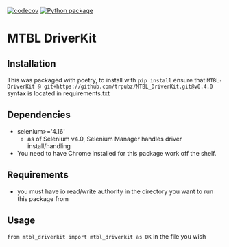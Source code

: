 [![codecov](https://codecov.io/gh/trpubz/MTBL_DriverKit/graph/badge.svg?token=LJBMG3P28W)](https://codecov.io/gh/trpubz/MTBL_DriverKit)
[![Python package](https://github.com/trpubz/MTBL_DriverKit/actions/workflows/python-package.yml/badge.svg?branch=feat%2Fupgrade-py3-12-1)](https://github.com/trpubz/MTBL_DriverKit/actions/workflows/python-package.yml)
# MTBL DriverKit

## Installation
This was packaged with poetry, to install with `pip install` ensure that `MTBL-DriverKit @ git+https://github.com/trpubz/MTBL_DriverKit.git@v0.4.0` syntax is located in requirements.txt

## Dependencies
* selenium>='4.16'
  * as of Selenium v4.0, Selenium Manager handles driver install/handling
* You need to have Chrome installed for this package work off the shelf.

## Requirements
* you must have io read/write authority in the directory you want to run this package from

## Usage
`from mtbl_driverkit import mtbl_driverkit as DK` in the file you wish
